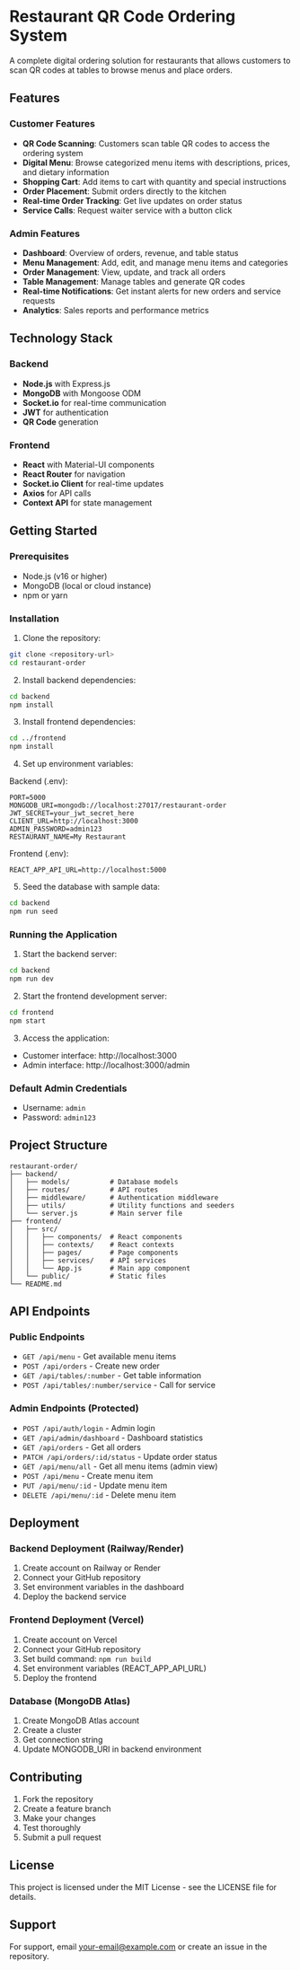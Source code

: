 # Restaurant QR Code Ordering System

A complete digital ordering solution for restaurants that allows customers to scan QR codes at tables to browse menus and place orders.

## Features

### Customer Features
- **QR Code Scanning**: Customers scan table QR codes to access the ordering system
- **Digital Menu**: Browse categorized menu items with descriptions, prices, and dietary information
- **Shopping Cart**: Add items to cart with quantity and special instructions
- **Order Placement**: Submit orders directly to the kitchen
- **Real-time Order Tracking**: Get live updates on order status
- **Service Calls**: Request waiter service with a button click

### Admin Features
- **Dashboard**: Overview of orders, revenue, and table status
- **Menu Management**: Add, edit, and manage menu items and categories
- **Order Management**: View, update, and track all orders
- **Table Management**: Manage tables and generate QR codes
- **Real-time Notifications**: Get instant alerts for new orders and service requests
- **Analytics**: Sales reports and performance metrics

## Technology Stack

### Backend
- **Node.js** with Express.js
- **MongoDB** with Mongoose ODM
- **Socket.io** for real-time communication
- **JWT** for authentication
- **QR Code** generation

### Frontend
- **React** with Material-UI components
- **React Router** for navigation
- **Socket.io Client** for real-time updates
- **Axios** for API calls
- **Context API** for state management

## Getting Started

### Prerequisites
- Node.js (v16 or higher)
- MongoDB (local or cloud instance)
- npm or yarn

### Installation

1. Clone the repository:
```bash
git clone <repository-url>
cd restaurant-order
```

2. Install backend dependencies:
```bash
cd backend
npm install
```

3. Install frontend dependencies:
```bash
cd ../frontend
npm install
```

4. Set up environment variables:

Backend (.env):
```
PORT=5000
MONGODB_URI=mongodb://localhost:27017/restaurant-order
JWT_SECRET=your_jwt_secret_here
CLIENT_URL=http://localhost:3000
ADMIN_PASSWORD=admin123
RESTAURANT_NAME=My Restaurant
```

Frontend (.env):
```
REACT_APP_API_URL=http://localhost:5000
```

5. Seed the database with sample data:
```bash
cd backend
npm run seed
```

### Running the Application

1. Start the backend server:
```bash
cd backend
npm run dev
```

2. Start the frontend development server:
```bash
cd frontend
npm start
```

3. Access the application:
- Customer interface: http://localhost:3000
- Admin interface: http://localhost:3000/admin

### Default Admin Credentials
- Username: `admin`
- Password: `admin123`

## Project Structure

```
restaurant-order/
├── backend/
│   ├── models/          # Database models
│   ├── routes/          # API routes
│   ├── middleware/      # Authentication middleware
│   ├── utils/           # Utility functions and seeders
│   └── server.js        # Main server file
├── frontend/
│   ├── src/
│   │   ├── components/  # React components
│   │   ├── contexts/    # React contexts
│   │   ├── pages/       # Page components
│   │   ├── services/    # API services
│   │   └── App.js       # Main app component
│   └── public/          # Static files
└── README.md
```

## API Endpoints

### Public Endpoints
- `GET /api/menu` - Get available menu items
- `POST /api/orders` - Create new order
- `GET /api/tables/:number` - Get table information
- `POST /api/tables/:number/service` - Call for service

### Admin Endpoints (Protected)
- `POST /api/auth/login` - Admin login
- `GET /api/admin/dashboard` - Dashboard statistics
- `GET /api/orders` - Get all orders
- `PATCH /api/orders/:id/status` - Update order status
- `GET /api/menu/all` - Get all menu items (admin view)
- `POST /api/menu` - Create menu item
- `PUT /api/menu/:id` - Update menu item
- `DELETE /api/menu/:id` - Delete menu item

## Deployment

### Backend Deployment (Railway/Render)
1. Create account on Railway or Render
2. Connect your GitHub repository
3. Set environment variables in the dashboard
4. Deploy the backend service

### Frontend Deployment (Vercel)
1. Create account on Vercel
2. Connect your GitHub repository
3. Set build command: `npm run build`
4. Set environment variables (REACT_APP_API_URL)
5. Deploy the frontend

### Database (MongoDB Atlas)
1. Create MongoDB Atlas account
2. Create a cluster
3. Get connection string
4. Update MONGODB_URI in backend environment

## Contributing

1. Fork the repository
2. Create a feature branch
3. Make your changes
4. Test thoroughly
5. Submit a pull request

## License

This project is licensed under the MIT License - see the LICENSE file for details.

## Support

For support, email your-email@example.com or create an issue in the repository.
